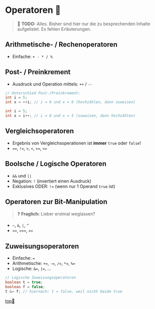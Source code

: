 # Operatoren :symbols:

> :construction: **TODO:** Alles. Bisher sind hier nur die zu besprechenden Inhalte aufgelistet. Es fehlen Erläuterungen.

## Arithmetische- / Rechenoperatoren

-   Einfache: `+ - * / %`

## Post- / Preinkrement

-   Ausdruck und Operation mittels: `++` / `--`

```java
// Unterschied Post-/Preinkrement:
int i = 5;
int x = ++i; // i = 6 und x = 6 (hochzählen, dann zuweisen)

int i = 5;
int x = i++; // i = 6 und x = 5 (zuweisen, dann hochzählen)
```

## Vergleichsoperatoren

-   Ergebnis von Vergleichsoperationen ist **immer** `true` oder `false`!
-   `==`, `!=`, `>`, `<`, `>=`, `<=`

## Boolsche / Logische Operatoren

-   `&&` und `||`
-   Negation: `!` (invertiert einen Ausdruck)
-   Exklusives ODER: `!=` (wenn nur 1 Operand `true` ist)

## Operatoren zur Bit-Manipulation

> :question: **Fraglich:** Lieber erstmal weglassen?

-   `~`, `&`, `|`, `^`
-   `>>`, `>>>`, `<<`

## Zuweisungsoperatoren

-   Einfache: `=`
-   Arithmetische: `+=`, `-=`, `/=`, `*=`, `%=`
-   Logische: `&=`, `|=`, ...

```java
// Logische Zuweisungsoperatoren
boolean t = true;
boolean f = false;
t &= f; // hiernach: t = false, weil nicht beide true
```



<!-- Dieser Link sollte am Ende jeder Seite stehen! -->
<a class="top-link" href="#" title="Zum Anfang scrollen!">top:balloon:</a>